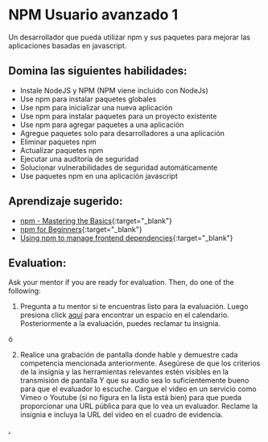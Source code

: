 # NPM Usuario avanzado 1

Un desarrollador que pueda utilizar npm y sus paquetes para mejorar las aplicaciones basadas en javascript.

## Domina las siguientes habilidades:

- Instale NodeJS y NPM (NPM viene incluido con NodeJs)
- Use npm para instalar paquetes globales
- Use npm para inicializar una nueva aplicación
- Use npm para instalar paquetes para un proyecto existente
- Use npm para agregar paquetes a una aplicación
- Agregue paquetes solo para desarrolladores a una aplicación
- Eliminar paquetes npm
- Actualizar paquetes npm
- Ejecutar una auditoría de seguridad
- Solucionar vulnerabilidades de seguridad automáticamente
- Use paquetes npm en una aplicación javascript

## Aprendizaje sugerido:

- [npm - Mastering the Basics](https://www.udemy.com/course/npm-mastering-the-basics/){:target="\_blank"}
- [npm for Beginners](https://www.impressivewebs.com/npm-for-beginners-a-guide-for-front-end-developers/){:target="\_blank"}
- [Using npm to manage frontend dependencies](https://www.agiliq.com/blog/2019/01/using-npm-to-manage-frontend-libraries/){:target="\_blank"}

## Evaluation:

Ask your mentor if you are ready for evaluation. Then, do one of the following:

1. Pregunta a tu mentor si te encuentras listo para la evaluación. Luego presiona click [aquí](https://webdev.codex.academy/mastery-eval-3?badge=cu12fxrOSs2N9nnck3A7JQ) para encontrar un espacio en el calendario. Posteriormente a la evaluación, puedes reclamar tu insignia.

ó

2. Realice una grabación de pantalla donde hable y demuestre cada competencia mencionada anteriormente. Asegúrese de que los criterios de la insignia y las herramientas relevantes estén visibles en la transmisión de pantalla Y que su audio sea lo suficientemente bueno para que el evaluador lo escuche. Cargue el video en un servicio como Vimeo o Youtube (si no figura en la lista está bien) para que pueda proporcionar una URL pública para que lo vea un evaluador. Reclame la insignia e incluya la URL del video en el cuadro de evidencia.

[.](level-3)
